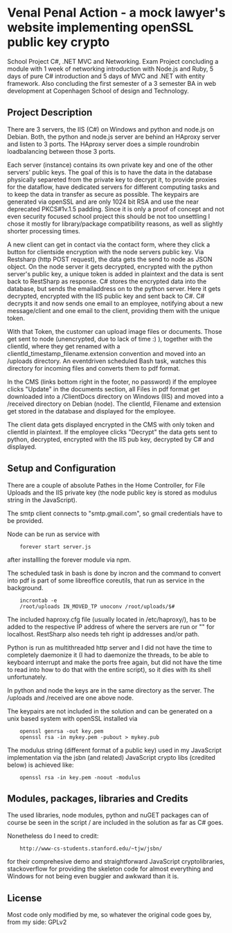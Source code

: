 
# Venal Penal Action - a mock lawyer's website implementing openSSL public key crypto
 
School Project C#, .NET MVC and Networking. Exam Project concluding a module with 1 week of networking introduction with
Node.js and Ruby, 5 days of pure C# introduction and 5 days of MVC and .NET with entity framework.
Also concluding the first semester of a 3 semester BA in web development at Copenhagen School of design and Technology.
 
## Project Description ##

There are 3 servers, the IIS (C#) on Windows and python and node.js on Debian. 
Both, the python and node.js server are behind an HAproxy server and listen to 3 ports. The HAproxy server does a simple roundrobin loadbalancing between those 3 ports.

Each server (instance) contains its own private key and one of the other servers' public keys. The goal of this is to have the data in the database physically separeted from the private key to decrypt it, to provide proxies for the dataflow, have dedicated servers for different computing tasks and to keep the data in transfer as secure as possible.
The keypairs are generated via openSSL and are only 1024 bit RSA and use the near deprecated  PKCS#1v.1.5 padding.
Since it is only a proof of concept and not even security focused school project this should be not too unsettling I chose it mostly for library/package compatibility reasons, as well as slightly shorter processing times.

A new client can get in contact via the contact form, where they click a button for clientside encryption with the node servers public key. Via Restsharp (http POST request), the data gets the send to node as JSON object. On the node server it gets decrypted, encrypted with the python server's public key, a unique token is added in plaintext and the data is sent back to RestSharp as response. C# stores the encrypted data into the database, but sends the emailaddress on to the python server. Here it gets decrypted, encrypted with the IIS public key and sent back to C#. C# decrypts it and now sends one email to an employee, notifying about a new message/client and one email to the client, providing them with the unique token.

With that Token, the customer can upload image files or documents. Those get sent to node (unencrypted, due to lack of time :) ), together with the clientId, where they get renamed with a clientId_timestamp_filename.extension convention and moved into an /uploads directory.  An eventdriven scheduled Bash task, watches this directory for incoming files and converts them to pdf format. 

In the CMS (links bottom right in the footer, no password) if the employee clicks "Update" in the documents section, all Files in pdf format get downloaded into a /ClientDocs directory on Windows (IIS) and moved into a /received directory on Debian (node). The clientId, Filename and extension get stored in the database and displayed for the employee.

The client data gets displayed encrypted in the CMS with only token and clientId in plaintext. If the employee clicks "Decrypt" the data gets sent to python, decrypted, encrypted with the IIS pub key, decrypted by C# and displayed.

## Setup and Configuration
 
There are a couple of absolute Pathes in the Home Controller, for File Uploads and the IIS private key (the node public key is stored as modulus string in the JavaScript).

The smtp client connects to "smtp.gmail.com", so gmail credentials have to be provided.

Node can be run as service with 

		forever start server.js

after installling the forever module via npm.

The scheduled task in bash is done by incron and the command to convert into pdf is part of some libreoffice coreutils, that run as service in the background.

		incrontab -e
		/root/uploads IN_MOVED_TP unoconv /root/uploads/$#

The included haproxy.cfg file (usually located in /etc/haproxy/), has to be added to the respective IP address of where the servers are run or "" for localhost.
RestSharp also needs teh right ip addresses and/or path.

Python is run as multithreaded http server and I did not have the time to completely daemonize it (I had to daemonize the threads, to be able to keyboard interrupt and make the ports free again, but did not have the time to read into how to do that with the entire script), so it dies with its shell unfortunately.

In python and node the keys are in the same directory as the server. The /uploads and /received are one above node.

The keypairs are not included in the solution and can be generated on a unix based system with openSSL installed via
 
		openssl genrsa -out key.pem
 		openssl rsa -in mykey.pem -pubout > mykey.pub

The modulus string (different format of a public key) used in my JavaScript implementation via the jsbn (and related) JavaScript crypto libs (credited below) is achieved like:
 
		openssl rsa -in key.pem -noout -modulus

## Modules, packages, libraries and Credits

The used libraries, node modules, python and nuGET packages can of course be seen in the script / are included in the solution as far as C# goes.

Nonetheless do I need to credit:

		http://www-cs-students.stanford.edu/~tjw/jsbn/

for their comprehesive demo and straightforward JavaScript cryptolibraries, stackoverflow for providing the skeleton code for almost everything and Windows for not being even buggier and awkward than it is.
 
## License
 
 Most code only modified by me, so whatever the original code goes by, from my side:
 GPLv2

